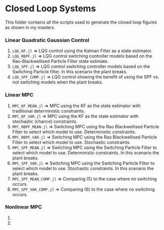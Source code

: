 # Closed Loop Systems

This folder contains all the scripts used to generate the closed loop figures as shown in my masters.

### Linear Quadratic Gaussian Control

1. `LQG_KF.jl` => LQG control using the Kalman Filter as a state estimator.
2. `LQG_RBPF.jl` => LQG control switching controller models based on the Rao-Blackwellised Particle Filter state estimate.
3. `LQG_SPF.jl` => LQG control switching controller models based on the Switching Particle filter. In this scenario the plant breaks.
4. `LQG_SPF_COMP.jl` => LQG control showing the benefit of using the SPF vs. not switching models when the plant breaks.

### Linear MPC

1. `MPC_KF_MEAN.jl` => MPC using the KF as the state estimator with traditional deterministic constraints.
2. `MPC_KF_VAR.jl` => MPC using the KF as the state estimator with stochastic (chance) constraints.
3. `MPC_RBPF_MEAN.jl` => Switching MPC using the Rao Blackwellised Particle Filter to select which model to use. Deterministic constraints.
4. `MPC_RBPF_VAR.jl` => Switching MPC using the Rao Blackwellised Particle Filter to select which model to use. Stochastic constraints.
5. `MPC_SPF_MEAN.jl` => Switching MPC using the Switching Particle Filter to select which model to use. Deterministic constraints. In this scenario the plant breaks.
6. `MPC_SPF_VAR.jl` => Switching MPC using the Switching Particle Filter to select which model to use. Stochastic constraints. In this scenario the plant breaks.
7. `MPC_SPF_MEAN_COMP.jl` => Comparing (5) to the case where no switching occurs.
8. `MPC_SPF_VAR_COMP.jl` => Comparing (6) to the case where no switching occurs.

### Nonlinear MPC

1.
2.
